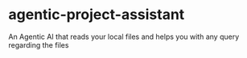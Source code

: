 # agentic-project-assistant
An Agentic AI that reads your local files and helps you with any query regarding the files
